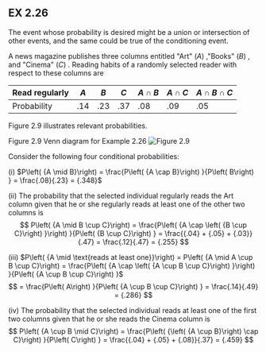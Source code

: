 ## EX 2.26

The event whose probability is desired might be a union or intersection of other events, and the same could be true of the conditioning event.

A news magazine publishes three columns entitled "Art" $\left( A\right)$ ,"Books" $\left( B\right)$ , and "Cinema" $\left( C\right)$ . Reading habits of a randomly selected reader with respect to these columns are

| Read regularly | $A$ | $B$ | $C$ | $A \cap B$ | $A \cap C$ | $A \cap B \cap C$ |
| -------------- | --- | --- | --- | ---------- | ---------- | ----------------- |
| Probability    | .14 | .23 | .37 | .08        | .09        | .05               |

Figure 2.9 illustrates relevant probabilities.

Figure 2.9 Venn diagram for Example 2.26
![Figure 2.9](01913607-292d-7d0a-a250-4b01870485a1_26_654372.jpg)

Consider the following four conditional probabilities:

(i) $P\left( {A \mid B}\right) = \frac{P\left( {A \cap B}\right) }{P\left( B\right) } = \frac{.08}{.23} = {.348}$

(ii) The probability that the selected individual regularly reads the Art column given that he or she regularly reads at least one of the other two columns is
$$
P\left( {A \mid B \cup C}\right) = \frac{P\left( {A \cap \left( {B \cup C}\right) }\right) }{P\left( {B \cup C}\right) } = \frac{{.04} + {.05} + {.03}}{.47} = \frac{.12}{.47} = {.255}
$$

(iii) $P\left( {A \mid \text{reads at least one}}\right) = P\left( {A \mid A \cup B \cup C}\right) = \frac{P\left( {A \cap \left( {A \cup B \cup C}\right) }\right) }{P\left( {A \cup B \cup C}\right) }$
$$
= \frac{P\left( A\right) }{P\left( {A \cup B \cup C}\right) } = \frac{.14}{.49} = {.286}
$$

(iv) The probability that the selected individual reads at least one of the first two columns given that he or she reads the Cinema column is
$$
P\left( {A \cup B \mid C}\right) = \frac{P\left( {\left( {A \cup B}\right) \cap C}\right) }{P\left( C\right) } = \frac{{.04} + {.05} + {.08}}{.37} = {.459}
$$


<a id="orgdef9372"></a>